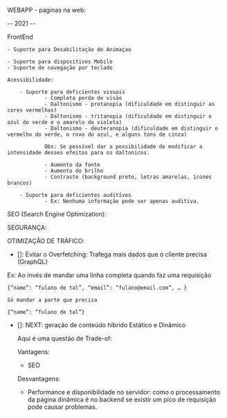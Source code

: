 WEBAPP - páginas na web:

--  2021 -- 

FrontEnd

    - Suporte para Desabilitação de Animaçao

    - Suporte para dispositivos Mobile
    - Suporte de navegação por teclado

    Acessibilidade:
    
        - Suporte para deficientes visuais
                - Completa perda de visão
                - Daltonismo - protanopia (dificuldade em distinguir as cores vermelhas)
                - Daltonismo - tritanopia (dificuldade em distinguir o azul do verde e o amarelo do violeta)
                - Daltonismo - deuteranopia (dificuldade em distinguir o vermelho do verde, o roxo do azul, e alguns tons de cinza)

                Obs: Se possível dar a possibilidade de modificar a intensidade desses efeitos para os daltonicos.

                - Aumento da fonte
                - Aumento do brilho
                - Contraste (background preto, letras amarelas, ícones brancos)

        - Suporte para deficientes auditívos
                - Ex: Nenhuma informação pode ser apenas auditiva.


SEO (Search Engine Optimization):

SEGURANÇA:


OTIMIZAÇÃO DE TRÁFICO:

- []: Evitar o Overfetching: Trafega mais dados que o cliente precisa (GraphQL) 
	
Ex: Ao invés de mandar uma linha completa quando faz uma requisição

	{“name”: “fulano de tal”, “email”: “fulano@email.com”, … }

	Só mandar a parte que precisa
	
	{“name”: “fulano de tal”}

- []: NEXT: geração de conteúdo híbrido Estático e Dinâmico 

    Aqui é uma questão de Trade-of:

    Vantagens:
    - SEO

    Desvantagens:
    - Performance e disponibilidade no servidor: como o processamento da página dinâmica é no backend se existir um pico de requisição pode causar problemas.
